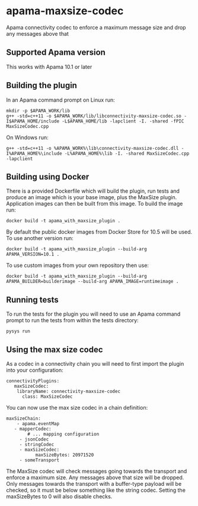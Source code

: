 # apama-maxsize-codec
Apama connectivity codec to enforce a maximum message size and drop any messages above that

## Supported Apama version

This works with Apama 10.1 or later

## Building the plugin

In an Apama command prompt on Linux run:

    mkdir -p $APAMA_WORK/lib
    g++ -std=c++11 -o $APAMA_WORK/lib/libconnectivity-maxsize-codec.so -I$APAMA_HOME/include -L$APAMA_HOME/lib -lapclient -I. -shared -fPIC MaxSizeCodec.cpp

On Windows run:

    g++ -std=c++11 -o %APAMA_WORK%\lib\connectivity-maxsize-codec.dll -I%APAMA_HOME%\include -L%APAMA_HOME%\lib -I. -shared MaxSizeCodec.cpp -lapclient

## Building using Docker

There is a provided Dockerfile which will build the plugin, run tests and produce an image which is your base image, plus the MaxSize plugin. Application images can then be built from this image. To build the image run:

    docker build -t apama_with_maxsize_plugin .

By default the public docker images from Docker Store for 10.5 will be used. To use another version run:

    docker build -t apama_with_maxsize_plugin --build-arg APAMA_VERSION=10.1 .

To use custom images from your own repository then use:

    docker build -t apama_with_maxsize_plugin --build-arg APAMA_BUILDER=builderimage --build-arg APAMA_IMAGE=runtimeimage .

## Running tests

To run the tests for the plugin you will need to use an Apama command prompt to run the tests from within the tests directory:

    pysys run

## Using the max size codec

As a codec in a connectivity chain you will need to first import the plugin into your configuration:

    connectivityPlugins:
	   maxSizeCodec:
        libraryName: connectivity-maxsize-codec
		  class: MaxSizeCodec

You can now use the max size codec in a chain definition:

    maxSizeChain:
	    - apama.eventMap
       - mapperCodec:
		    # ... mapping configuration
		 - jsonCodec
		 - stringCodec
		 - maxSizeCodec:
			   maxSizeBytes: 20971520
		 - someTransport

The MaxSize codec will check messages going towards the transport and enforce a maximum size. Any messages above that size will be dropped. Only messages towards the transport with a buffer-type payload will be checked, so it must be below something like the string codec. Setting the maxSizeBytes to 0 will also disable checks.

